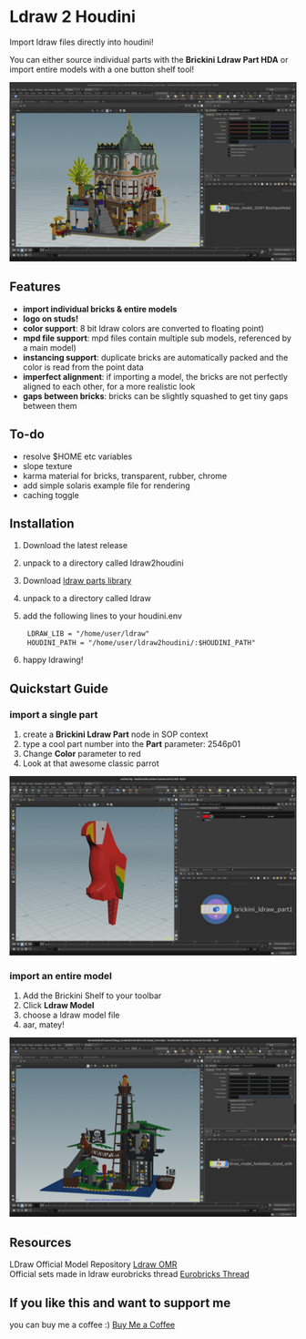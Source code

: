 # Ldraw 2 Houdini

Import ldraw files directly into houdini!

You can either source individual parts with the **Brickini Ldraw Part HDA** or import entire models with a one button shelf tool!

![boutique hotel](/resources/help/brickini_ldraw_header.jpg)

## Features
- **import individual bricks & entire models**
- **logo on studs!**
- **color support**: 8 bit ldraw colors are converted to floating point)
- **mpd file support**: mpd files contain multiple sub models, referenced by a main model)
- **instancing support**: duplicate bricks are automatically packed and the color is read from the point data
- **imperfect alignment**: if importing a model, the bricks are not perfectly aligned to each other, for a more realistic look
- **gaps between bricks**: bricks can be slightly squashed to get tiny gaps between them

## To-do

- resolve $HOME etc variables
- slope texture
- karma material for bricks, transparent, rubber, chrome
- add simple solaris example file for rendering
- caching toggle

## Installation

1. Download the latest release
2. unpack to a directory called ldraw2houdini
3. Download [ldraw parts library](https://library.ldraw.org/updates?latest)
4. unpack to a directory called ldraw
5. add the following lines to your houdini.env

        LDRAW_LIB = "/home/user/ldraw"
        HOUDINI_PATH = "/home/user/ldraw2houdini/:$HOUDINI_PATH"

6. happy ldrawing!

## Quickstart Guide

### import a single part

1. create a **Brickini Ldraw Part** node in SOP context
2. type a cool part number into the **Part** parameter: 2546p01
3. Change **Color** parameter to red
4. Look at that awesome classic parrot

![a parrot in the houdini viewport](/resources/help/brickini_ldraw_part.jpg)

### import an entire model

1. Add the Brickini Shelf to your toolbar 
2. Click **Ldraw Model**
3. choose a ldraw model file
4. aar, matey!

![forbidden island set in the houdini viewport](/resources/help/brickini_ldraw_model.jpg)

## Resources

LDraw Official Model Repository
[Ldraw OMR](https://omr.ldraw.org/)  
Official sets made in ldraw eurobricks thread
[Eurobricks Thread](https://www.eurobricks.com/forum/index.php?/forums/topic/48285-key-topic-official-lego-sets-made-in-ldraw/)

## If you like this and want to support me

you can buy me a coffee :) [Buy Me a Coffee](https://www.buymeacoffee.com/stefanmuller)
